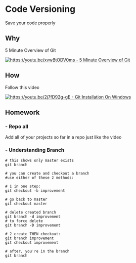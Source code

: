 # Code Versioning

Save your code properly

## Why


5 Minute Overview of Git

[
![https://youtu.be/xvwBtODV0ms - 5 Minute Overview of Git
](https://img.youtube.com/vi/xvwBtODV0ms/maxresdefault.jpg)
](https://youtu.be/xvwBtODV0ms)



## How

Follow this video

[
![https://youtu.be/2j7fD92g-gE - Git Installation On Windows
](https://img.youtube.com/vi/2j7fD92g-gE/maxresdefault.jpg)
](https://youtu.be/2j7fD92g-gE)



## Homework

### - Repo all

Add all of your projects so far in a repo just like the video

### - Understanding Branch


```shell
# this shows only master exists
git branch

# you can create and checkout a branch
#use either of these 2 methods:

# 1 in one step:
git checkout -b improvement

# go back to master
git checkout master

# delete created branch
git branch -d improvement
# to force delete
git branch -D improvement

# 2 create THEN checkout:
git branch improvement
git checkout improvement

# after, you're in the branch
git branch 

```


